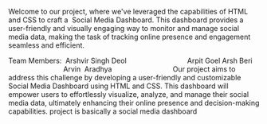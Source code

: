 Welcome to our project, where we've leveraged the capabilities of HTML and CSS to craft a  Social Media Dashboard. 
This dashboard provides a user-friendly and visually engaging way to monitor and manage social media data, making the task of tracking online presence and engagement seamless and efficient.

Team Members:                 Arshvir Singh Deol
                              Arpit Goel
                              Arsh Beri
                              Arvin 
                              Aradhya
                             
Our project aims to address this challenge by developing a user-friendly and customizable Social Media Dashboard using HTML and CSS. 
This dashboard will empower users to effortlessly visualize, analyze, and manage their social media data, ultimately enhancing their online presence and decision-making capabilities.
project is basically a social media dashboard
